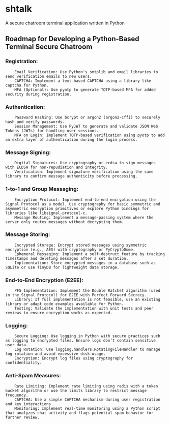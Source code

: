 # shtalk
A secure chatroom terminal application written in Python

## Roadmap for Developing a Python-Based Terminal Secure Chatroom

### Registration:
        Email Verification: Use Python's smtplib and email libraries to send verification emails to new users.
        CAPTCHA: Implement a text-based CAPTCHA using a library like captcha for Python.
        MFA (Optional): Use pyotp to generate TOTP-based MFA for added security during registration.

### Authentication:
        Password Hashing: Use bcrypt or argon2 (argon2-cffi) to securely hash and verify passwords.
        Session Management: Use PyJWT to generate and validate JSON Web Tokens (JWTs) for handling user sessions.
        MFA on Login: Implement TOTP-based verification using pyotp to add an extra layer of authentication during the login process.

 ###    Message Signing:
        Digital Signatures: Use cryptography or ecdsa to sign messages with ECDSA for non-repudiation and integrity.
        Verification: Implement signature verification using the same library to confirm message authenticity before processing.

 ###    1-to-1 and Group Messaging:
        Encryption Protocol: Implement end-to-end encryption using the Signal Protocol as a model. Use cryptography for basic symmetric and asymmetric encryption primitives or explore Python bindings for libraries like libsignal-protocol-c.
        Message Routing: Implement a message-passing system where the server only routes messages without decrypting them.

 ###    Message Storing:
        Encrypted Storage: Encrypt stored messages using symmetric encryption (e.g., AES) with cryptography or PyCryptoDome.
        Ephemeral Messaging: Implement a self-destruct feature by tracking timestamps and deleting messages after a set duration.
        Implementation: Store encrypted messages in a database such as SQLite or use TinyDB for lightweight data storage.

 ###    End-to-End Encryption (E2EE):
        PFS Implementation: Implement the Double Ratchet algorithm (used in the Signal Protocol) for E2EE with Perfect Forward Secrecy.
        Library: If full implementation is not feasible, use an existing library or adapt code examples available for Python.
        Testing: Validate the implementation with unit tests and peer reviews to ensure encryption works as expected.

 ###    Logging:
        Secure Logging: Use logging in Python with secure practices such as logging to encrypted files. Ensure logs don’t contain sensitive user data.
        Log Rotation: Use logging.handlers.RotatingFileHandler to manage log rotation and avoid excessive disk usage.
        Encryption: Encrypt log files using cryptography for confidentiality.

  ###   Anti-Spam Measures:
        Rate Limiting: Implement rate limiting using redis with a token bucket algorithm or use the limits library to restrict message frequency.
        CAPTCHA: Use a simple CAPTCHA mechanism during user registration and key interactions.
        Monitoring: Implement real-time monitoring using a Python script that analyzes chat activity and flags potential spam behavior for further review.
